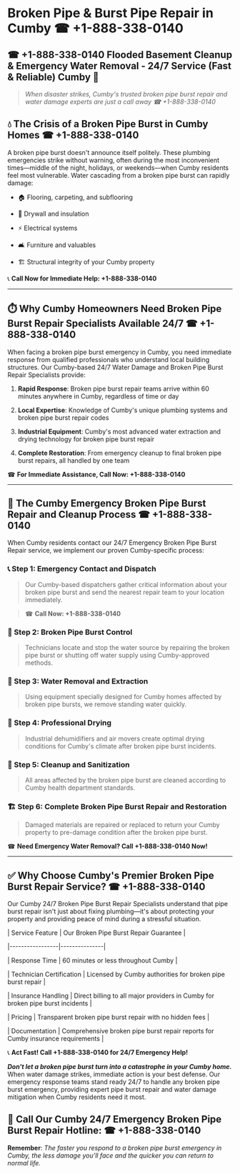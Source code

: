 # Broken Pipe & Burst Pipe Repair in Cumby ☎ +1-888-338-0140  
## ☎ +1-888-338-0140 Flooded Basement Cleanup & Emergency Water Removal - 24/7 Service (Fast & Reliable) Cumby 🚨  

> *When disaster strikes, Cumby's trusted broken pipe burst repair and water damage experts are just a call away ☎ +1-888-338-0140*  

## 💧 The Crisis of a Broken Pipe Burst in Cumby Homes ☎ +1-888-338-0140  

A broken pipe burst doesn't announce itself politely. These plumbing emergencies strike without warning, often during the most inconvenient times—middle of the night, holidays, or weekends—when Cumby residents feel most vulnerable. Water cascading from a broken pipe burst can rapidly damage:  

* 🏠 Flooring, carpeting, and subflooring  
* 🧱 Drywall and insulation  
* ⚡ Electrical systems  
* 🛋️ Furniture and valuables  
* 🏗️ Structural integrity of your Cumby property  

📞 **Call Now for Immediate Help: +1-888-338-0140**  

---  

## ⏱️ Why Cumby Homeowners Need Broken Pipe Burst Repair Specialists Available 24/7 ☎ +1-888-338-0140  

When facing a broken pipe burst emergency in Cumby, you need immediate response from qualified professionals who understand local building structures. Our Cumby-based 24/7 Water Damage and Broken Pipe Burst Repair Specialists provide:  

1. **Rapid Response**: Broken pipe burst repair teams arrive within 60 minutes anywhere in Cumby, regardless of time or day  
2. **Local Expertise**: Knowledge of Cumby's unique plumbing systems and broken pipe burst repair codes  
3. **Industrial Equipment**: Cumby's most advanced water extraction and drying technology for broken pipe burst repair  
4. **Complete Restoration**: From emergency cleanup to final broken pipe burst repairs, all handled by one team  

☎ **For Immediate Assistance, Call Now: +1-888-338-0140**  

---  

## 🔧 The Cumby Emergency Broken Pipe Burst Repair and Cleanup Process ☎ +1-888-338-0140  

When Cumby residents contact our 24/7 Emergency Broken Pipe Burst Repair service, we implement our proven Cumby-specific process:  

### 📞 Step 1: Emergency Contact and Dispatch  
> Our Cumby-based dispatchers gather critical information about your broken pipe burst and send the nearest repair team to your location immediately.  
> ☎ **Call Now: +1-888-338-0140**  

### 🚿 Step 2: Broken Pipe Burst Control  
> Technicians locate and stop the water source by repairing the broken pipe burst or shutting off water supply using Cumby-approved methods.  

### 🌊 Step 3: Water Removal and Extraction  
> Using equipment specially designed for Cumby homes affected by broken pipe bursts, we remove standing water quickly.  

### 💨 Step 4: Professional Drying  
> Industrial dehumidifiers and air movers create optimal drying conditions for Cumby's climate after broken pipe burst incidents.  

### 🧼 Step 5: Cleanup and Sanitization  
> All areas affected by the broken pipe burst are cleaned according to Cumby health department standards.  

### 🏗️ Step 6: Complete Broken Pipe Burst Repair and Restoration  
> Damaged materials are repaired or replaced to return your Cumby property to pre-damage condition after the broken pipe burst.  

☎ **Need Emergency Water Removal? Call +1-888-338-0140 Now!**  

---  

## ✅ Why Choose Cumby's Premier Broken Pipe Burst Repair Service? ☎ +1-888-338-0140  

Our Cumby 24/7 Broken Pipe Burst Repair Specialists understand that pipe burst repair isn't just about fixing plumbing—it's about protecting your property and providing peace of mind during a stressful situation.  

| Service Feature | Our Broken Pipe Burst Repair Guarantee |  
|-----------------|---------------|  
| Response Time | 60 minutes or less throughout Cumby |  
| Technician Certification | Licensed by Cumby authorities for broken pipe burst repair |  
| Insurance Handling | Direct billing to all major providers in Cumby for broken pipe burst incidents |  
| Pricing | Transparent broken pipe burst repair with no hidden fees |  
| Documentation | Comprehensive broken pipe burst repair reports for Cumby insurance requirements |  

📞 **Act Fast! Call +1-888-338-0140 for 24/7 Emergency Help!**  

***Don't let a broken pipe burst turn into a catastrophe in your Cumby home.*** When water damage strikes, immediate action is your best defense. Our emergency response teams stand ready 24/7 to handle any broken pipe burst emergency, providing expert pipe burst repair and water damage mitigation when Cumby residents need it most.  

## 📱 Call Our Cumby 24/7 Emergency Broken Pipe Burst Repair Hotline: ☎ +1-888-338-0140  

**Remember**: *The faster you respond to a broken pipe burst emergency in Cumby, the less damage you'll face and the quicker you can return to normal life.*